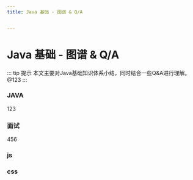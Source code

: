 ```yaml
---
title: Java 基础 - 图谱 & Q/A


---
```


# Java 基础 - 图谱 & Q/A

::: tip 提示
本文主要对Java基础知识体系小结，同时结合一些Q&A进行理解。@123
:::


### JAVA
123

### 面试
456

### js
### css

